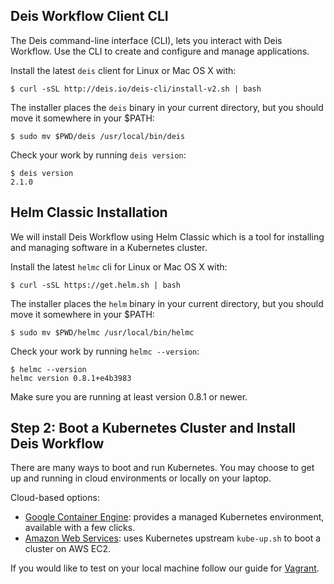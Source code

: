 ## Deis Workflow Client CLI

The Deis command-line interface (CLI), lets you interact with Deis Workflow.
Use the CLI to create and configure and manage applications.

Install the latest `deis` client for Linux or Mac OS X with:

    $ curl -sSL http://deis.io/deis-cli/install-v2.sh | bash

The installer places the `deis` binary in your current directory, but you
should move it somewhere in your $PATH:

    $ sudo mv $PWD/deis /usr/local/bin/deis

Check your work by running `deis version`:

    $ deis version
    2.1.0

## Helm Classic Installation

We will install Deis Workflow using Helm Classic which is a tool for installing and managing software in a Kubernetes cluster.

Install the latest `helmc` cli for Linux or Mac OS X with:

    $ curl -sSL https://get.helm.sh | bash

The installer places the `helm` binary in your current directory, but you
should move it somewhere in your $PATH:

    $ sudo mv $PWD/helmc /usr/local/bin/helmc

Check your work by running `helmc --version`:

    $ helmc --version
    helmc version 0.8.1+e4b3983

Make sure you are running at least version 0.8.1 or newer.

## Step 2: Boot a Kubernetes Cluster and Install Deis Workflow

There are many ways to boot and run Kubernetes. You may choose to get up and running in cloud environments or locally on
your laptop.

Cloud-based options:

* [Google Container Engine](provider/gke/boot.md): provides a managed Kubernetes environment, available with a few clicks.
* [Amazon Web Services](provider/aws/boot.md): uses Kubernetes upstream `kube-up.sh` to boot a cluster on AWS EC2.

If you would like to test on your local machine follow our guide for [Vagrant](provider/vagrant/boot.md).

